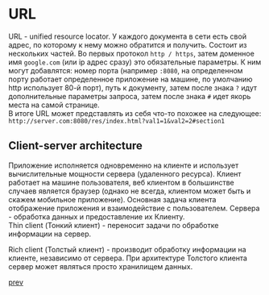 <h1>
URL
</h1>

<div>
URL - unified resource locator. У каждого документа в сети есть свой адрес, по которому к нему можно обратится и получить.
Состоит из нескольких частей. Во первых протокол <code>http / https</code>, затем доменное имя <code>google.com</code> (или ip адрес сразу)
это обязательные параметры.
К ним могут добавлятся: номер порта (например <code>:8080</code>, на определенном порту работает определенное приложение на машине,
по умолчанию http использует 80-й порт),
путь к документу, затем после знака <code>?</code> идут дополнительные параметры запроса, затем после знака <code>#</code> идет якорь места на самой странице.
<div>
В итоге URL может представлять из себя что-то похожее на следующее: <code>http://server.com:8080/res/index.html?val1=1&val2=2#section1</code>
</div>
</div>

<h2>
Client-server architecture
</h2>
<div>
Приложение исполняется одновременно на клиенте и использует вычислительные мощности сервера (удаленного ресурса).
Клиент работает на машине пользователя, веб клиентом в большинстве случаев является браузер (однако не всегда, клиентом может быть и скажем мобильное приложение).
Основная задача клиента отображение приложения и взаимодействие с пользователем. Сервера - обработка данных и предоставление их Клиенту.
</div>

<div>
Thin client (Тонкий клиент) - переносит задачи по обработке информации на сервер.<br/>

Rich client (Толстый клиент) - производит обработку информации на клиенте, независимо от сервера. При архитектуре Толстого клиента сервер может являться просто хранилищем данных.
</div>

<a href="08.md">prev</a>